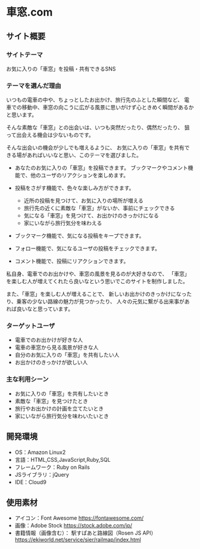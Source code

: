 # 車窓.com

## サイト概要
### サイトテーマ
お気に入りの「車窓」を投稿・共有できるSNS

### テーマを選んだ理由
いつもの電車の中や、ちょっとしたお出かけ、旅行先のふとした瞬間など、
電車での移動中、車窓の向こうに広がる風景に思いがけず心ときめく瞬間があるかと思います。

そんな素敵な「車窓」との出会いは、いつも突然だったり、偶然だったり、
狙って出会える機会は少ないものです。

そんな出会いの機会が少しでも増えるように、
お気に入りの「車窓」を共有できる場があればいいなと思い、このテーマを選びました。

- あなたのお気に入りの「車窓」を投稿できます。
  ブックマークやコメント機能で、他のユーザのリアクションを楽しめます。

- 投稿をさがす機能で、色々な楽しみ方ができます。
  - 近所の投稿を見つけて、お気に入りの場所が増える
  - 旅行先の近くに素敵な「車窓」がないか、事前にチェックできる
  - 気になる「車窓」を見つけて、お出かけのきっかけになる
  - 家にいながら旅行気分を味わえる

- ブックマーク機能で、気になる投稿をキープできます。
- フォロー機能で、気になるユーザの投稿をチェックできます。
- コメント機能で、投稿にリアクションできます。


私自身、電車でのお出かけや、車窓の風景を見るのが大好きなので、
「車窓」を楽しむ人が増えてくれたら良いなという思いでこのサイトを制作しました。

また、「車窓」を楽しむ人が増えることで、
新しいお出かけのきっかけになったり、乗客の少ない路線の魅力が見つかったり、
人々の元気に繋がる出来事があれば良いなと思っています。


### ターゲットユーザ
- 電車でのお出かけが好きな人
- 電車の車窓から見る風景が好きな人
- 自分のお気に入りの「車窓」を共有したい人
- お出かけのきっかけが欲しい人

### 主な利用シーン
- お気に入りの「車窓」を共有したいとき
- 素敵な「車窓」を見つけたとき
- 旅行やお出かけの計画を立てたいとき
- 家にいながら旅行気分を味わいたいとき

## 開発環境
- OS：Amazon Linux2
- 言語：HTML,CSS,JavaScript,Ruby,SQL
- フレームワーク：Ruby on Rails
- JSライブラリ：jQuery
- IDE：Cloud9

## 使用素材
- アイコン：Font Awesome
  https://fontawesome.com/
- 画像：Adobe Stock
  https://stock.adobe.com/jp/
- 書籍情報（画像含む）： 駅すぱあと路線図（Rosen JS API）
  https://ekiworld.net/service/sier/railmap/index.html